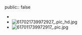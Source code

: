 public:: false

-
- ![617021739972927_.pic_hd.jpg](../assets/617021739972927_.pic_hd_1740314170158_0.jpg)
- ![617011739972917_.pic.jpg](../assets/617011739972917_.pic_1740314188706_0.jpg)